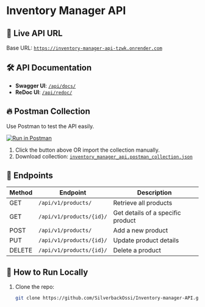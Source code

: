 # Inventory Manager API

## 📌 Live API URL
Base URL: [`https://inventory-manager-api-tzwk.onrender.com`](https://inventory-manager-api-tzwk.onrender.com)

## 🛠 API Documentation
- **Swagger UI**: [`/api/docs/`](https://inventory-manager-api-tzwk.onrender.com/api/docs/)
- **ReDoc UI**: [`/api/redoc/`](https://inventory-manager-api-tzwk.onrender.com/api/redoc/)

## 🔥 Postman Collection
Use Postman to test the API easily.

[![Run in Postman](https://run.pstmn.io/button.svg)](POSTMAN_PUBLIC_LINK_HERE)

1. Click the button above OR import the collection manually.
2. Download collection: [`inventory_manager_api.postman_collection.json`](./inventory_manager_api.postman_collection.json)

## 🚀 Endpoints

| Method | Endpoint | Description |
|--------|---------|-------------|
| GET    | `/api/v1/products/` | Retrieve all products |
| GET    | `/api/v1/products/{id}/` | Get details of a specific product |
| POST   | `/api/v1/products/` | Add a new product |
| PUT    | `/api/v1/products/{id}/` | Update product details |
| DELETE | `/api/v1/products/{id}/` | Delete a product |

## 📝 How to Run Locally
1. Clone the repo:
   ```sh
   git clone https://github.com/SilverbackOssi/Inventory-manager-API.git
